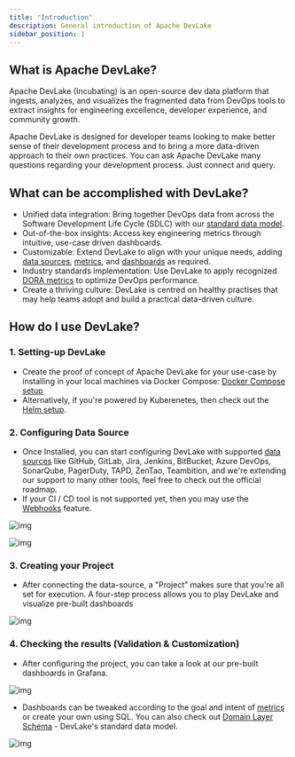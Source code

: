 ```yaml
---
title: "Introduction"
description: General introduction of Apache DevLake
sidebar_position: 1
---
```


<head>
    <title>Introduction to Apache DevLake and Implementing DORA Metrics</title>
    <meta name='description' content={'Discover how to implement DORA metrics for your software development process. Improve your engineering performance with our open-source platform.'}/>
    <meta name='keywords' content={'DORA Metrics, Open-Source DORA, DORA Metrics DevOps, Implement DORA Metrics, DevOps DORA Metrics'}/>
</head>

## What is Apache DevLake?

Apache DevLake (Incubating) is an open-source dev data platform that ingests, analyzes, and visualizes the fragmented data from DevOps tools to extract insights for engineering excellence, developer experience, and community growth.

Apache DevLake is designed for developer teams looking to make better sense of their development process and to bring a more data-driven approach to their own practices. You can ask Apache DevLake many questions regarding your development process. Just connect and query.

## What can be accomplished with DevLake?
- Unified data integration: Bring together DevOps data from across the Software Development Life Cycle (SDLC) with our [standard data model](https://devlake.apache.org/docs/DataModels/DevLakeDomainLayerSchema/).
- Out-of-the-box insights: Access key engineering metrics through intuitive, use-case driven dashboards.
- Customizable: Extend DevLake to align with your unique needs, adding [data sources](https://devlake.apache.org/docs/Overview/SupportedDataSources/), [metrics](https://devlake.apache.org/docs/Metrics/), and [dashboards](https://devlake.apache.org/livedemo/EngineeringLeads/DORA/) as required.
- Industry standards implementation: Use DevLake to apply recognized [DORA metrics](https://devlake.apache.org/docs/DORA/) to optimize DevOps performance.
- Create a thriving culture: DevLake is centred on healthy practises that may help teams adopt and build a practical data-driven culture.

## How do I use DevLake?
### 1. Setting-up DevLake
- Create the proof of concept of Apache DevLake for your use-case by installing in your local machines via Docker Compose: [Docker Compose setup](../GettingStarted/DockerComposeSetup.md)
- Alternatively, if you're powered by Kuberenetes, then check out the [Helm setup](../GettingStarted/HelmSetup.md).

### 2. Configuring Data Source
- Once Installed, you can start configuring DevLake with supported [data sources](https://devlake.apache.org/docs/Overview/SupportedDataSources) like GitHub, GitLab, Jira, Jenkins, BitBucket, Azure DevOps, SonarQube, PagerDuty, TAPD, ZenTao, Teambition, and we're extending our support to many other tools, feel free to check out the official roadmap.
- If your CI / CD tool is not supported yet, then you may use the [Webhooks](https://devlake.apache.org/docs/Plugins/webhook/) feature.

![img](../Configuration/images/introduction-userflow1.png)

![img](../Configuration/images/introduction-userflow2.png)

### 3. Creating your Project
- After connecting the data-source, a "Project" makes sure that you're all set for execution. A four-step process allows you to play DevLake and visualize pre-built dashboards

![img](../Configuration/images/introduction-userflow3.png)

### 4. Checking the results (Validation & Customization)
- After configuring the project, you can take a look at our pre-built dashboards in Grafana.

![img](/img/Introduction/userflow3.png)

- Dashboards can be tweaked according to the goal and intent of [metrics](https://devlake.apache.org/docs/Metrics/) or create your own using SQL. You can also check out [Domain Layer Schema](https://devlake.apache.org/docs/Metrics/) - DevLake's standard data model.

![img](../Configuration/images/introduction-userflow5.png)
